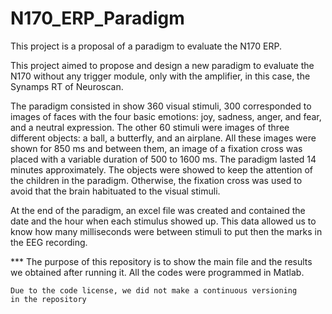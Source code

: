 # N170_ERP_Paradigm

This project is a proposal of a paradigm to evaluate the N170 ERP.

This project aimed to propose and design a new paradigm to evaluate 
the N170 without any trigger module, only with the amplifier, in this 
case, the Synamps RT of Neuroscan.

The paradigm consisted in show 360 visual stimuli, 300 corresponded 
to images of faces with the four basic emotions: joy, sadness, anger, 
and fear, and a neutral expression. The other 60 stimuli were images 
of three different objects: a ball, a butterfly, and an airplane. 
All these images were shown for 850 ms and between them, an image 
of a fixation cross was placed with a variable duration of 500 to 
1600 ms. The paradigm lasted 14 minutes approximately. The objects 
were showed to keep the attention of the children in the paradigm. 
Otherwise, the fixation cross was used to avoid that the brain 
habituated to the visual stimuli. 

At the end of the paradigm, an excel file was created and contained 
the date and the hour when each stimulus showed up. This data allowed 
us to know how many milliseconds were between stimuli to put then the 
marks in the EEG recording.

*** The purpose of this repository is to show the main file and 
    the results we obtained after running it. All the codes were 
    programmed in Matlab.
    
    Due to the code license, we did not make a continuous versioning 
    in the repository

 
